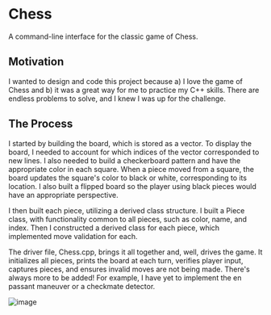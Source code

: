 # Chess

A command-line interface for the classic game of Chess.

## Motivation

I wanted to design and code this project because a) I love the game of Chess and b) it was a great way for me to practice my C++ skills. There are endless problems to solve, and I knew I was up for the challenge.

## The Process

I started by building the board, which is stored as a vector. To display the board, I needed to account for which indices of the vector corresponded to new lines. I also needed to build a checkerboard pattern and have the appropriate color in each square. When a piece moved from a square, the board updates the square's color to black or white, corresponding to its location. I also built a flipped board so the player using black pieces would have an appropriate perspective.

I then built each piece, utilizing a derived class structure. I built a Piece class, with functionality common to all pieces, such as color, name, and index. Then I constructed a derived class for each piece, which implemented move validation for each.

The driver file, Chess.cpp, brings it all together and, well, drives the game. It initializes all pieces, prints the board at each turn, verifies player input, captures pieces, and ensures invalid moves are not being made. There's always more to be added! For example, I have yet to implement the en passant maneuver or a checkmate detector.

![image](https://user-images.githubusercontent.com/87464153/167542976-a8f2c5e6-7f3e-4040-a1ed-714393423d99.png)

